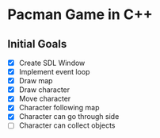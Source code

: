 Pacman Game in C++
==================

Initial Goals
-------------
- [x] Create SDL Window
- [x] Implement event loop
- [x] Draw map
- [x] Draw character
- [x] Move character
- [x] Character following map
- [x] Character can go through side
- [ ] Character can collect objects